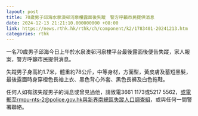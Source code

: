```yaml
---
layout: post
title: 70歲男子邱海水泉澳邨河泉樓露面後失蹤　警方呼籲市民提供消息
date: 2024-12-13 21:21:10.000000000 +08:00
link: https://news.rthk.hk/rthk/ch/component/k2/1783401-20241213.htm
categories: rthk
---
```


一名70歲男子邱海今日上午於水泉澳邨河泉樓平台最後露面後便告失蹤，家人報案，警方呼籲市民提供消息。

失蹤男子身高約1.7米，體重約78公斤，中等身材，方面型，黃皮膚及蓄短黑髮，最後露面時身穿橙色長袖上衣、黑色背心外套、黑色長褲及白色拖鞋。

任何人如有該失蹤男子的消息或曾見過他，請致電3661 1173或5217 5562，或電郵至rmpu-nts-2@police.gov.hk與新界南總區失蹤人口調查組，或與任何一間警署聯絡。
